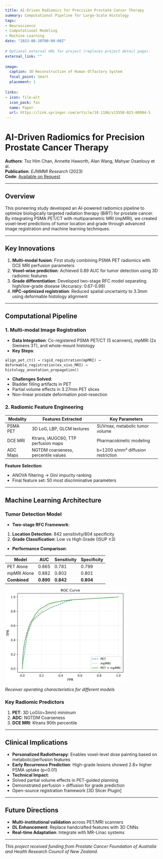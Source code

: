 ```yaml
---
title: AI-Driven Radiomics for Precision Prostate Cancer Therapy
summary: Computational Pipeline for Large-Scale Histology
tags:
- Neuroscience
- Computational Modeling
- Machine Learning
date: "2023-08-20T00:00:00Z"

# Optional external URL for project (replaces project detail page).
external_link: ""

image:
  caption: 3D Reconstruction of Human Olfactory System
  focal_point: Smart
  placement: 1

links:
- icon: file-alt
  icon_pack: fas
  name: Paper
  url: https://link.springer.com/article/10.1186/s13550-023-00984-5
---
```

# AI-Driven Radiomics for Precision Prostate Cancer Therapy

**Authors**: Tsz Him Chan, Annette Haworth, Alan Wang, Mahyar Osanlouy et al.  
**Publication**: *EJNMMI Research* (2023)  
**Code**: [Available on Request](mailto:Hayley.Reynolds@auckland.ac.nz)

---

## Overview
This pioneering study developed an AI-powered radiomics pipeline to optimize biologically targeted radiation therapy
(BiRT) for prostate cancer. By integrating PSMA PET/CT with multiparametric MRI (mpMRI),
we created voxel-level predictions of tumor location and grade through advanced image registration and machine learning
techniques.

---

## Key Innovations
1. **Multi-modal fusion**: First study combining PSMA PET radiomics with DCE MRI perfusion parameters
2. **Voxel-wise prediction**: Achieved 0.89 AUC for tumor detection using 3D radiomic features
3. **Grade differentiation**: Developed two-stage RFC model separating high/low-grade disease (Accuracy: 0.67-0.99)
4. **HPC-optimized registration**: Reduced spatial uncertainty to 3.3mm using deformable histology alignment

---

## Computational Pipeline

### 1. Multi-modal Image Registration
- **Data Integration**: Co-registered PSMA PET/CT (5 scanners), mpMRI (2x Siemens 3T), and whole-mount histology
- **Key Steps**:
```Pseudo-code for registration workflow
align_pet_ct() → rigid_registration(mpMRI) →
deformable_registration(ex_vivo_MRI) →
histology_annotation_propagation()
```
- **Challenges Solved**:
- Bladder filling artifacts in PET
- Partial volume effects in 3.27mm PET slices
- Non-linear prostate deformation post-resection

### 2. Radiomic Feature Engineering
| Modality       | Features Extracted                          | Key Parameters                     |
|----------------|---------------------------------------------|------------------------------------|
| PSMA PET       | 3D LoG, LBP, GLCM textures                  | SUVmax, metabolic tumor volume    |
| DCE MRI        | Ktrans, iAUGC60, TTP perfusion maps         | Pharmacokinetic modeling           |
| ADC Maps       | NGTDM coarseness, percentile values         | b=1200 s/mm² diffusion restriction |

**Feature Selection**:
- ANOVA filtering → Gini impurity ranking
- Final feature set: 50 most discriminative parameters

---

## Machine Learning Architecture

### Tumor Detection Model
- **Two-stage RFC Framework**:
1. **Location Detection**: 842 sensitivity/804 specificity
2. **Grade Classification**: Low vs High Grade (ISUP ≥3)

- **Performance Comparison**:

| Model          | AUC    | Sensitivity | Specificity |
|----------------|--------|-------------|-------------|
| PET Alone      | 0.865  | 0.781       | 0.799       |
| mpMRI Alone    | 0.882  | 0.802       | 0.801       |
| **Combined**   | **0.890** | **0.842**   | **0.804**   |

<img src="roc.png" alt="Receptive fields" width="400">

*Receiver operating characteristics for different models*

### Key Radiomic Predictors
1. **PET**: 3D LoG(σ=3mm) minimum
2. **ADC**: NGTDM Coarseness
3. **DCE MRI**: Ktrans 90th percentile

---

## Clinical Implications
- **Personalized Radiotherapy**: Enables voxel-level dose painting based on metabolic/perfusion features
- **Early Recurrence Prediction**: High-grade lesions showed 2.8× higher PSMA uptake (p<0.01)
- **Technical Impact**:
- Solved partial volume effects in PET-guided planning
- Demonstrated perfusion > diffusion for grade prediction
- Open-source registration framework [3D Slicer Plugin]

---

## Future Directions
- **Multi-institutional validation** across PET/MRI scanners
- **DL Enhancement**: Replace handcrafted features with 3D CNNs
- **Real-time Adaptation**: Integrate with MR-Linac systems
---

*This project received funding from Prostate Cancer Foundation of Australia and Health Research Council of New Zealand.*
